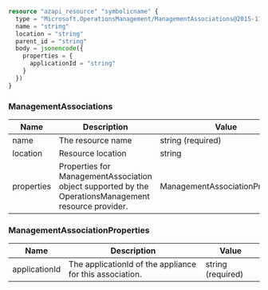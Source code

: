 ```terraform
resource "azapi_resource" "symbolicname" {
  type = "Microsoft.OperationsManagement/ManagementAssociations@2015-11-01-preview"
  name = "string"
  location = "string"
  parent_id = "string"
  body = jsonencode({
    properties = {
      applicationId = "string"
    }
  })
}

```

### ManagementAssociations

| Name | Description | Value |
|-|-|-|
| name | The resource name | string (required) |
| location | Resource location | string |
| properties | Properties for ManagementAssociation object supported by the OperationsManagement resource provider. | ManagementAssociationProperties |


### ManagementAssociationProperties

| Name | Description | Value |
|-|-|-|
| applicationId | The applicationId of the appliance for this association. | string (required) |


